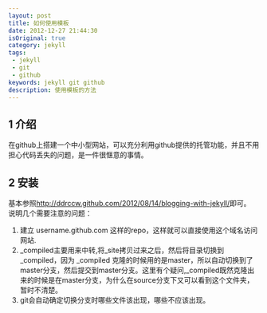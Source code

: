 ```yaml
---
layout: post
title: 如何使用模板
date: 2012-12-27 21:44:30
isOriginal: true
category: jekyll
tags:
 - jekyll
 - git
 - github
keywords: jekyll git github
description: 使用模板的方法
---
```


## 1 介绍 ##

在github上搭建一个中小型网站，可以充分利用github提供的托管功能，并且不用担心代码丢失的问题，是一件很惬意的事情。

## 2 安装 ##

基本参照<http://ddrccw.github.com/2012/08/14/blogging-with-jekyll/>即可。
说明几个需要注意的问题：

1. 建立 username.github.com 这样的repo，这样就可以直接使用这个域名访问网站.
2. \_compiled主要用来中转,将\_site拷贝过来之后，然后将目录切换到 \_compiled，因为 \_compiled 克隆的时候用的是master，所以自动切换到了master分支，然后提交到master分支。这里有个疑问,\_compiled既然克隆出来的时候是在master分支，为什么在source分支下又可以看到这个文件夹，暂时不清楚。
3. git会自动确定切换分支时哪些文件该出现，哪些不应该出现。




